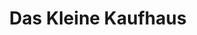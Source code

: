 ---
title: "Das Kleine Kaufhaus"
url: /bad-lobenstein/das-kleine-kaufhaus/
shop: Einkaufszentrum
---